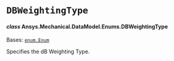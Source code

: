 # `DBWeightingType`

<a id="ansys.mechanical.stubs.v242.Ansys.Mechanical.DataModel.Enums.DBWeightingType"></a>

#### *class* Ansys.Mechanical.DataModel.Enums.DBWeightingType

Bases: [`enum.Enum`](https://docs.python.org/3/library/enum.html#enum.Enum)

Specifies the dB Weighting Type.

<!-- !! processed by numpydoc !! -->

